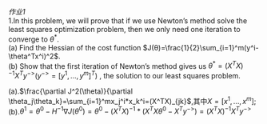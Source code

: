 *作业1*  
1.In this problem, we will prove that if we use Newton’s method solve the least squares
optimization problem, then we only need one iteration to converge to $\theta^*$.  
(a) Find the Hessian of the cost function $J(θ)=\frac{1}{2}\sum_{i=1}^m(y^i-\theta^Tx^i)^2$.  
(b) Show that the first iteration of Newton’s method gives us $\theta^*=(X^TX)^{-1}X^Ty^{->}$($y^{->}=[y^1,...,y^m]^T$) , the solution to our least squares problem.

(a).$\frac{\partial J^2(\theta)}{\partial \theta_j\theta_k}=\sum_{i=1}^mx_j^i*x_k^i=(X^TX)_{jk}$,其中$X=[x^1,...,x^m]$;    
(b).$\theta^1=\theta^0-H^{-1}\nabla J(\theta^0)=\theta^0-(X^TX)^{-1}*(X^TX\theta^0-X^Ty^{->})=(X^TX)^{-1}X^Ty^{->}$  

